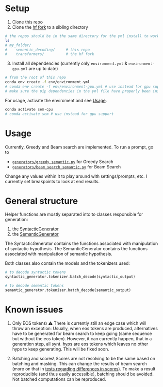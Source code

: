 # Setup

1. Clone this repo
2. Clone the [hf fork](https://github.com/philheller/transformers.git) to a sibling directory

```bash
# the repos should be in the same directory for the yml install to work
ls
# my_folder/
#    semantic_decoding/     # this repo
#    transformers/          # the hf fork
```

3. Install all dependencies (currently only `environment.yml` & `environment-gpu.yml` are up to date)
```bash
# from the root of this repo
conda env create -f env/environment.yml
# conda env create -f env/environment-gpu.yml # use instead for gpu support
# make sure the pip dependencies in the yml file have properly been installed
```

For usage, activate the enviroment and see [Usage](#Usage).
```bash
conda activate sem-cpu
# conda activate sem # use instead for gpu support
```

# Usage

Currently, Greedy and Beam search are implemented. To run a prompt, go to
- [`generators/greedy_semantic.py`](./generators/greedy_semantic.py) for Greedy Search
- [`generators/beam_search_semantic.py`](./generators/beam_search_semantic.py) for Beam Search

Change any values within it to play around with settings/prompts, etc.
I currently set breakpoints to look at end results.


# General structure
Helper functions are mostly separated into to classes responsible for generation:
1. the [SyntacticGenerator](./generators/syntactic.py)
2. the [SemanticGenerator](./generators/semantic.py)

The SyntacticGenerator contains the functions associated with manipulation of syntactic hypothesis. The SemanticGenerator contains the functions associated with manipulation of semantic hypothesis.

Both classes also contain the models and the tokenizers used:

```python
# to decode syntactic tokens
syntactic_generator.tokenizer.batch_decode(syntactic_output)

# to decode semantic tokens
semantic_generator.tokenizer.batch_decode(semantic_output)
```

# Known issues
1. Only EOS tokens\\
⚠️ There is currently still an edge case which will throw an exception:
Usually, when eos tokens are produced, alternatives have to be generated for beam search to keep going (same sequence but without the eos token). However, it can currently happen, that in a generation step, all synt. hyps are eos tokens which leaves no other hyps to keep generating. This will be fixed soon.

2. Batching and scores\\
Scores are not resolving to be the same based on batching and masking. This can change the results of beam search (more on that in [tests regarding differences in scores](./tests/score_differences/different_beams.py)). To make a result reproducible (and thus easily accessible), batching should be avoided. Not batched computations can be reproduced.
